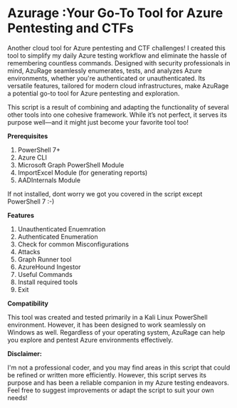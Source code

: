 # Azurage :Your Go-To Tool for Azure Pentesting and CTFs

Another cloud tool for Azure pentesting and CTF challenges! I created this tool to simplify my daily Azure testing workflow and eliminate the hassle of remembering countless commands. Designed with security professionals in mind, AzuRage seamlessly enumerates, tests, and analyzes Azure environments, whether you're authenticated or unauthenticated. Its versatile features, tailored for modern cloud infrastructures, make AzuRage a potential go-to tool for Azure pentesting and exploration.

This script is a result of combining and adapting the functionality of several other tools into one cohesive framework. While it’s not perfect, it serves its purpose well—and it might just become your favorite tool too!

**Prerequisites**

1. PowerShell 7+
2. Azure CLI
3. Microsoft Graph PowerShell Module
4. ImportExcel Module (for generating reports)
5. AADInternals Module

If not installed, dont worry we got you covered in the script except PowerShell 7 :-) 

**Features**
1. Unauthenticated Enuemration
2. Authenticated Enumeration
3. Check for common Misconfigurations
4. Attacks
5. Graph Runner tool
6. AzureHound Ingestor
7. Useful Commands
8. Install required tools
9. Exit

**Compatibility**

This tool was created and tested primarily in a Kali Linux PowerShell environment. However, it has been designed to work seamlessly on Windows as well. Regardless of your operating system, AzuRage can help you explore and pentest Azure environments effectively.

**Disclaimer:**

I'm not a professional coder, and you may find areas in this script that could be refined or written more efficiently. However, this script serves its purpose and has been a reliable companion in my Azure testing endeavors. Feel free to suggest improvements or adapt the script to suit your own needs!
